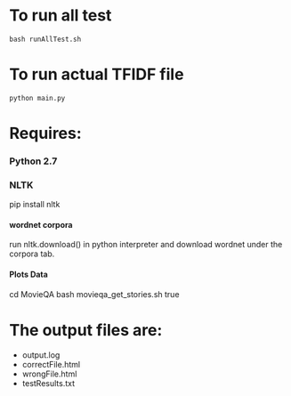 # To run all test
  `bash runAllTest.sh`

# To run actual TFIDF file
  `python main.py`

# Requires:
### Python 2.7
### NLTK
  pip install nltk
#### wordnet corpora
  run nltk.download() in python interpreter and download wordnet under the corpora tab. 

#### Plots Data
  cd MovieQA
  bash movieqa_get_stories.sh true

# The output files are:
  - output.log
  - correctFile.html 
  - wrongFile.html
  - testResults.txt
